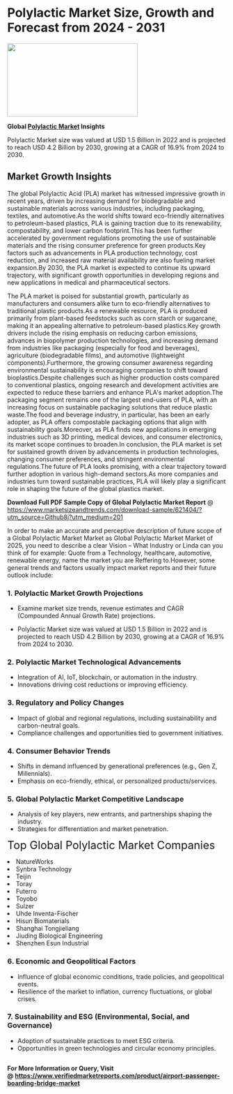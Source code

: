 <H1>Polylactic Market Size, Growth and Forecast from 2024 - 2031</H1><img class="aligncenter size-medium wp-image-584254" src="https://thirdeyenews.in/wp-content/uploads/2024/09/Global-Market-Research-300x168.jpeg" alt="" width="300" height="168" /><p><strong>Global&nbsp;<a href="https://www.marketsizeandtrends.com/download-sample/621404/?utm_source=Github8j?utm_medium=201">Polylactic Market</a> Insights</strong></p><p>Polylactic Market size was valued at USD 1.5 Billion in 2022 and is projected to reach USD 4.2 Billion by 2030, growing at a CAGR of 16.9% from 2024 to 2030.</p><p><h2>Market Growth Insights</h2> <p>The global Polylactic Acid (PLA) market has witnessed impressive growth in recent years, driven by increasing demand for biodegradable and sustainable materials across various industries, including packaging, textiles, and automotive.As the world shifts toward eco-friendly alternatives to petroleum-based plastics, PLA is gaining traction due to its renewability, compostability, and lower carbon footprint.This has been further accelerated by government regulations promoting the use of sustainable materials and the rising consumer preference for green products.Key factors such as advancements in PLA production technology, cost reduction, and increased raw material availability are also fueling market expansion.By 2030, the PLA market is expected to continue its upward trajectory, with significant growth opportunities in developing regions and new applications in medical and pharmaceutical sectors.</p> <p>The PLA market is poised for substantial growth, particularly as manufacturers and consumers alike turn to eco-friendly alternatives to traditional plastic products.As a renewable resource, PLA is produced primarily from plant-based feedstocks such as corn starch or sugarcane, making it an appealing alternative to petroleum-based plastics.Key growth drivers include the rising emphasis on reducing carbon emissions, advances in biopolymer production technologies, and increasing demand from industries like packaging (especially for food and beverages), agriculture (biodegradable films), and automotive (lightweight components).Furthermore, the growing consumer awareness regarding environmental sustainability is encouraging companies to shift toward bioplastics.Despite challenges such as higher production costs compared to conventional plastics, ongoing research and development activities are expected to reduce these barriers and enhance PLA's market adoption.The packaging segment remains one of the largest end-users of PLA, with an increasing focus on sustainable packaging solutions that reduce plastic waste.The food and beverage industry, in particular, has been an early adopter, as PLA offers compostable packaging options that align with sustainability goals.Moreover, as PLA finds new applications in emerging industries such as 3D printing, medical devices, and consumer electronics, its market scope continues to broaden.In conclusion, the PLA market is set for sustained growth driven by advancements in production technologies, changing consumer preferences, and stringent environmental regulations.The future of PLA looks promising, with a clear trajectory toward further adoption in various high-demand sectors.As more companies and industries turn toward sustainable practices, PLA will likely play a significant role in shaping the future of the global plastics market.</p> <p><span class=""><strong>Download Full PDF Sample Copy of Global Polylactic Market Report</strong> @ <a href="https://www.marketsizeandtrends.com/download-sample/621404/?utm_source=Github8j?utm_medium=201" target="_blank">https://www.marketsizeandtrends.com/download-sample/621404/?utm_source=Github8j?utm_medium=201</a></span></p><p>In order to make an accurate and perceptive description of future scope of a Global&nbsp;Polylactic Market Market as Global&nbsp;Polylactic Market Market of 2025, you need to describe a clear Vision &ndash; What Industry or Linda can you think of for example: Quote from a Technology, healthcare, automotive, renewable energy, name the market you are Reffering to.However, some general trends and factors usually impact market reports and their future outlook include:</p><h3>1.&nbsp;<strong>Polylactic Market Growth Projections</strong></h3><ul><li>Examine market size trends, revenue estimates and CAGR (Compounded Annual Growth Rate) projections.</li><li><p>Polylactic Market size was valued at USD 1.5 Billion in 2022 and is projected to reach USD 4.2 Billion by 2030, growing at a CAGR of 16.9% from 2024 to 2030.</p></li></ul><h3>2.&nbsp;<strong>Polylactic Market Technological Advancements</strong></h3><ul><li>Integration of AI, IoT, blockchain, or automation in the industry.</li><li>Innovations driving cost reductions or improving efficiency.</li></ul><h3>3.&nbsp;<strong>Regulatory and Policy Changes</strong></h3><ul><li>Impact of global and regional regulations, including sustainability and carbon-neutral goals.</li><li>Compliance challenges and opportunities tied to government initiatives.</li></ul><h3>4.&nbsp;<strong>Consumer Behavior Trends</strong></h3><ul><li>Shifts in demand influenced by generational preferences (e.g., Gen Z, Millennials).</li><li>Emphasis on eco-friendly, ethical, or personalized products/services.</li></ul><h3>5.&nbsp;<strong>Global Polylactic Market Competitive Landscape</strong></h3><ul><li>Analysis of key players, new entrants, and partnerships shaping the industry.</li><li>Strategies for differentiation and market penetration.</li></ul><p data-pm-slice="1 1 []"><span style="color: inherit; font-family: inherit; font-size: 25px;">Top Global Polylactic Market Companies</span></p><div class="" data-test-id=""><p><li>NatureWorks</li><li> Synbra Technology</li><li> Teijin</li><li> Toray</li><li> Futerro</li><li> Toyobo</li><li> Sulzer</li><li> Uhde Inventa-Fischer</li><li> Hisun Biomaterials</li><li> Shanghai Tongjieliang</li><li> Jiuding Biological Engineering</li><li> Shenzhen Esun Industrial</li></p></div><h3>6.&nbsp;<strong>Economic and Geopolitical Factors</strong></h3><ul><li>Influence of global economic conditions, trade policies, and geopolitical events.</li><li>Resilience of the market to inflation, currency fluctuations, or global crises.</li></ul><h3>7.&nbsp;<strong>Sustainability and ESG (Environmental, Social, and Governance)</strong></h3><ul><li>Adoption of sustainable practices to meet ESG criteria.</li><li>Opportunities in green technologies and circular economy principles.</li></ul><h2><strong style="font-size: 14px;">For More Information or Query, Visit @&nbsp;</strong><a style="background-color: #ffffff; font-size: 14px;" href="https://www.marketsizeandtrends.com/report/polylactic-market/" target="_blank">https://www.verifiedmarketreports.com/product/airport-passenger-boarding-bridge-market</a></h2>